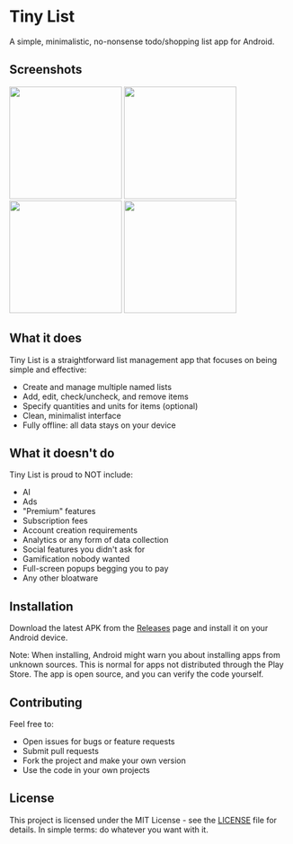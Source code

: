 # Tiny List

A simple, minimalistic, no-nonsense todo/shopping list app for Android.

## Screenshots
<p float="left">
<img src="./screenshots/store1.png" width="200">
<img src="./screenshots/store2.png" width="200">
<img src="./screenshots/store3.png" width="200">
<img src="./screenshots/store4.png" width="200">
</p>

## What it does

Tiny List is a straightforward list management app that focuses on being simple and effective:

- Create and manage multiple named lists
- Add, edit, check/uncheck, and remove items
- Specify quantities and units for items (optional)
- Clean, minimalist interface
- Fully offline: all data stays on your device

## What it doesn't do

Tiny List is proud to NOT include:
- AI
- Ads
- "Premium" features
- Subscription fees
- Account creation requirements
- Analytics or any form of data collection
- Social features you didn't ask for
- Gamification nobody wanted
- Full-screen popups begging you to pay
- Any other bloatware

## Installation

Download the latest APK from the [Releases](../../releases) page and install it on your Android device.

Note: When installing, Android might warn you about installing apps from unknown sources. This is normal for apps not distributed through the Play Store. The app is open source, and you can verify the code yourself.

## Contributing

Feel free to:
- Open issues for bugs or feature requests
- Submit pull requests
- Fork the project and make your own version
- Use the code in your own projects

## License

This project is licensed under the MIT License - see the [LICENSE](LICENSE) file for details. In simple terms: do whatever you want with it.
